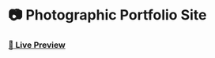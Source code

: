 # :camera: Photographic Portfolio Site

### [:link: Live Preview](https://kabeeryounus.github.io/Portfolio-responsive-website/)
